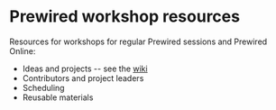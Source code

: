 # Prewired workshop resources

Resources for workshops for regular Prewired sessions and Prewired Online:

* Ideas and projects -- see the [wiki](https://github.com/prewired/workshops/wiki)
* Contributors and project leaders
* Scheduling
* Reusable materials
